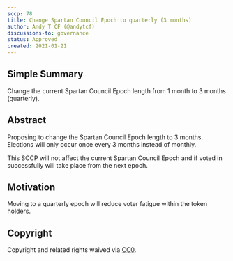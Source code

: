 ```yaml
---
sccp: 78
title: Change Spartan Council Epoch to quarterly (3 months)
author: Andy T CF (@andytcf)
discussions-to: governance
status: Approved
created: 2021-01-21
---
```


<!--You can leave these HTML comments in your merged SCCP and delete the visible duplicate text guides, they will not appear and may be helpful to refer to if you edit it again. This is the suggested template for new SCCPs. Note that an SCCP number will be assigned by an editor. When opening a pull request to submit your SCCP, please use an abbreviated title in the filename, `sccp-draft_title_abbrev.md`. The title should be 44 characters or less.-->

## Simple Summary

<!--"If you can't explain it simply, you don't understand it well enough." Provide a simplified and layman-accessible explanation of the SCCP.-->

Change the current Spartan Council Epoch length from 1 month to 3 months (quarterly).

## Abstract

<!--A short (~200 word) description of the variable change proposed.-->

Proposing to change the Spartan Council Epoch length to 3 months. Elections will only occur once every 3 months instead of monthly.

This SCCP will not affect the current Spartan Council Epoch and if voted in successfully will take place from the next epoch.

## Motivation

<!--The motivation is critical for SCCPs that want to update variables within Synthetix. It should clearly explain why the existing variable is not incentive aligned. SCCP submissions without sufficient motivation may be rejected outright.-->

Moving to a quarterly epoch will reduce voter fatigue within the token holders.

## Copyright

Copyright and related rights waived via [CC0](https://creativecommons.org/publicdomain/zero/1.0/).
